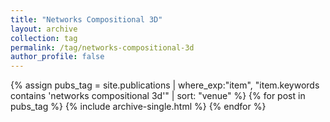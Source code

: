 ```yaml
---
title: "Networks Compositional 3D"
layout: archive
collection: tag
permalink: /tag/networks-compositional-3d
author_profile: false
---
```


{% assign pubs_tag = site.publications | where_exp:"item", "item.keywords contains 'networks compositional 3d'" | sort: "venue" %}
{% for post in pubs_tag %}
  {% include archive-single.html %}
{% endfor %}